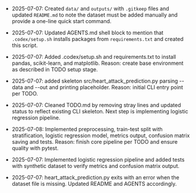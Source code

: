 * 2025-07-07: Created `data/` and `outputs/` with `.gitkeep` files and updated
  `README.md` to note the dataset must be added manually and provide a one-line
  quick start command.

- 2025-07-07: Updated AGENTS.md shell block to mention that 
`.codex/setup.sh` installs packages from `requirements.txt` and created this script.

- 2025-07-07: Added .codex/setup.sh and requirements.txt to install pandas,
 scikit-learn, and matplotlib. Reason: create base environment 
 as described in TODO setup stage.

* 2025-07-07: added skeleton src/heart_attack_prediction.py 
parsing --data and --out and printing placeholder. 
Reason: initial CLI entry point per TODO.
* 2025-07-07: Cleaned TODO.md by removing stray lines and updated status to reflect existing CLI skeleton. Next step is implementing logistic regression pipeline.

* 2025-07-08: Implemented preprocessing, train-test split with stratification,
  logistic regression model, metrics output, confusion matrix saving and tests.
  Reason: finish core pipeline per TODO and ensure quality with pytest.
* 2025-07-07: Implemented logistic regression pipeline and added tests with synthetic dataset to verify metrics and confusion matrix output.
* 2025-07-07: heart_attack_prediction.py exits with an error when the dataset file is missing. Updated README and AGENTS accordingly.
